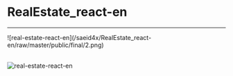 # RealEstate_react-en

<hr>
![real-estate-react-en](/saeid4x/RealEstate_react-en/raw/master/public/final/2.png) <br /> <br />

![real-estate-react-en](static/media/final/1.png)
